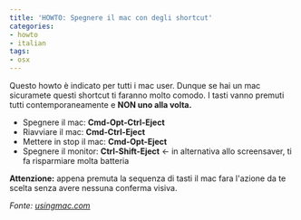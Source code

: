 ```yaml
---
title: 'HOWTO: Spegnere il mac con degli shortcut'
categories:
- howto
- italian
tags:
- osx
---
```

Questo howto è indicato per tutti i mac user. Dunque se hai un mac sicuramete
questi shortcut ti faranno molto comodo. I tasti vanno premuti tutti
contemporaneamente e **NON uno alla volta.**

  * Spegnere il mac: **Cmd-Opt-Ctrl-Eject**
  * Riavviare il mac: **Cmd-Ctrl-Eject**
  * Mettere in stop il mac: **Cmd-Opt-Eject**
  * Spegnere il monitor: **Ctrl-Shift-Eject** <\- in alternativa allo screensaver, ti fa risparmiare molta batteria
  
**Attenzione:** appena premuta la sequenza di tasti il mac fara l'azione da te scelta senza avere nessuna conferma visiva.

_Fonte: [usingmac.com](http://www.usingmac.com/2009/7/2/daily-trick-1)_


